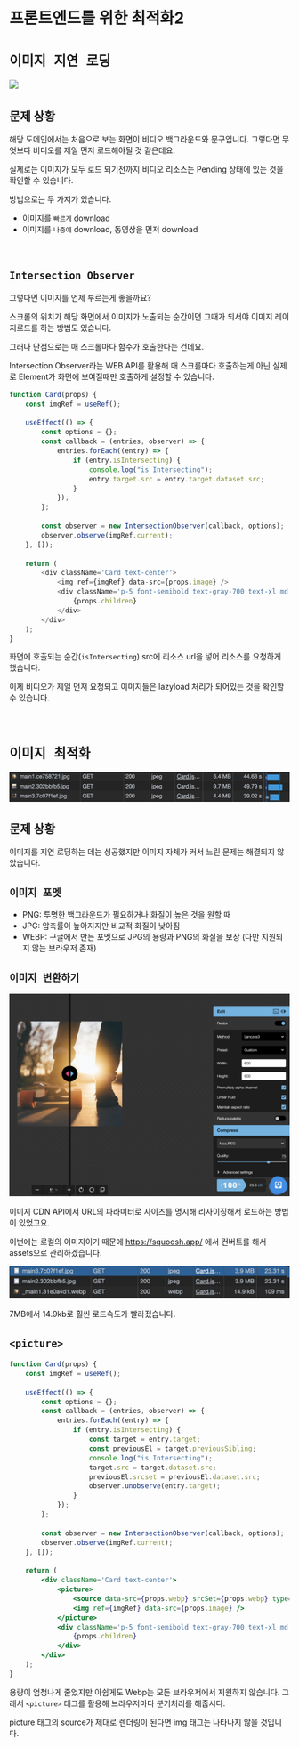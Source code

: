# 프론트엔드를 위한 최적화2

# `이미지 지연 로딩`

<img src="./docs_image/optimize-load-gif.gif" />

## 문제 상황

해당 도메인에서는 처음으로 보는 화면이 비디오 백그라운드와 문구입니다. 그렇다면 무엇보다 비디오를 제일 먼저 로드해야될 것 같은데요.

실제로는 이미지가 모두 로드 되기전까지 비디오 리소스는 Pending 상태에 있는 것을 확인할 수 있습니다.

방법으로는 두 가지가 있습니다.

- 이미지를 `빠르게` download
- 이미지를 `나중에` download, 동영상을 먼저 download

<br />

## `Intersection Observer`

그렇다면 이미지를 언제 부르는게 좋을까요?

스크롤의 위치가 해당 화면에서 이미지가 노출되는 순간이면 그때가 되서야 이미지 레이지로드를 하는 방법도 있습니다.

그러나 단점으로는 매 스크롤마다 함수가 호출한다는 건데요.

Intersection Observer라는 WEB API를 활용해 매 스크롤마다 호출하는게 아닌 실제로 Element가 화면에 보여질때만 호출하게 설정할 수 있습니다.

```js
function Card(props) {
	const imgRef = useRef();

	useEffect(() => {
		const options = {};
		const callback = (entries, observer) => {
			entries.forEach((entry) => {
				if (entry.isIntersecting) {
					console.log("is Intersecting");
					entry.target.src = entry.target.dataset.src;
				}
			});
		};

		const observer = new IntersectionObserver(callback, options);
		observer.observe(imgRef.current);
	}, []);

	return (
		<div className='Card text-center'>
			<img ref={imgRef} data-src={props.image} />
			<div className='p-5 font-semibold text-gray-700 text-xl md:text-lg lg:text-xl keep-all'>
				{props.children}
			</div>
		</div>
	);
}
```

화면에 호출되는 순간(`isIntersecting`) src에 리소스 url을 넣어 리소스를 요청하게 했습니다.

이제 비디오가 제일 먼저 요청되고 이미지들은 lazyload 처리가 되어있는 것을 확인할 수 있습니다.

<br/>

# `이미지 최적화`

<img src="./docs_image/optimize-load2.png" />

## 문제 상황

이미지를 지연 로딩하는 데는 성공했지만 이미지 자체가 커서 느린 문제는 해결되지 않았습니다.

## `이미지 포멧`

- PNG: 투명한 백그라운드가 필요하거나 화질이 높은 것을 원할 때
- JPG: 압축률이 높아지지만 비교적 화질이 낮아짐
- WEBP: 구글에서 만든 포멧으로 JPG의 용량과 PNG의 화질을 보장 (다만 지원되지 않는 브라우저 존재)

## `이미지 변환하기`

<img src="./docs_image/optimize-load3.png" />

이미지 CDN API에서 URL의 파라미터로 사이즈를 명시해 리사이징해서 로드하는 방법이 있었고요.

이번에는 로컬의 이미지이기 때문에 https://squoosh.app/ 에서 컨버트를 해서 assets으로 관리하겠습니다.

<img src="./docs_image/optimize-load4.png" />

7MB에서 14.9kb로 훨씬 로드속도가 빨라졌습니다.

## `<picture>`

```jsx
function Card(props) {
	const imgRef = useRef();

	useEffect(() => {
		const options = {};
		const callback = (entries, observer) => {
			entries.forEach((entry) => {
				if (entry.isIntersecting) {
					const target = entry.target;
					const previousEl = target.previousSibling;
					console.log("is Intersecting");
					target.src = target.dataset.src;
					previousEl.srcset = previousEl.dataset.src;
					observer.unobserve(entry.target);
				}
			});
		};

		const observer = new IntersectionObserver(callback, options);
		observer.observe(imgRef.current);
	}, []);

	return (
		<div className='Card text-center'>
			<picture>
				<source data-src={props.webp} srcSet={props.webp} type='image/webp' />
				<img ref={imgRef} data-src={props.image} />
			</picture>
			<div className='p-5 font-semibold text-gray-700 text-xl md:text-lg lg:text-xl keep-all'>
				{props.children}
			</div>
		</div>
	);
}
```

용량이 엄청나게 줄었지만 아쉽게도 Webp는 모든 브라우저에서 지원하지 않습니다. 그래서 `<picture>` 태그를 활용해 브라우저마다 분기처리를 해줍시다.

picture 태그의 source가 제대로 렌더링이 된다면 img 태그는 나타나지 않을 것입니다.
